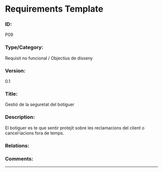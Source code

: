 # Requirements Template
### ID: 
P09
### Type/Category: 
Requisit no funcional / Objectius de disseny
### Version: 
0.1
### Title: 
Gestió de la seguretat del botiguer
### Description: 
El botiguer es te que sentir protejit sobre les reclamacions del client o cancel·lacions fora de temps.
### Relations: 
### Comments: 
---